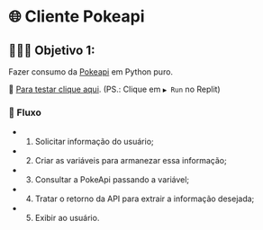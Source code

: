 # 🌐 Cliente Pokeapi

## 👩🏽‍💻 Objetivo 1: 

Fazer consumo da [Pokeapi](https://pokeapi.co/) em Python 
puro. 

🔗 [Para testar clique aqui](https://replit.com/@elizabethvelozo/cliente-pokeapi).
(PS.: Clique em `▶️ Run` no Replit)


### 🌌 Fluxo

- 1. Solicitar informação do usuário;
- 2. Criar as variáveis para armanezar essa informação;
- 3. Consultar a PokeApi passando a variável;
- 4. Tratar o retorno da API para extrair a informação desejada;
- 5. Exibir ao usuário.